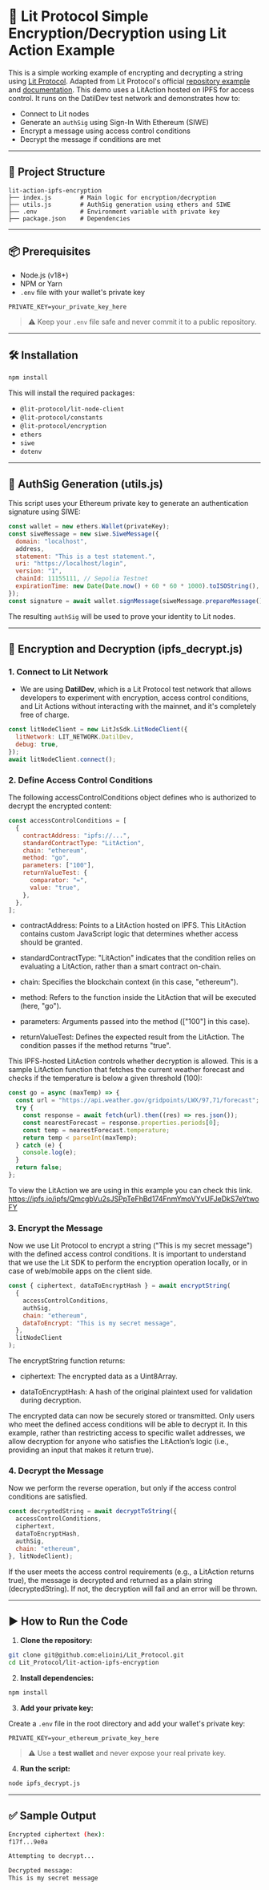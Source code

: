 # 🔐 Lit Protocol Simple Encryption/Decryption using Lit Action Example

This is a simple working example of encrypting and decrypting a string using [Lit Protocol](https://litprotocol.com/). Adapted from Lit Protocol's official  [repository example](https://github.com/LIT-Protocol/js-serverless-function-test/blob/main/js-sdkTests/decrypt.js) and [documentation](https://developer.litprotocol.com/sdk/access-control/lit-action-conditions). This demo uses a LitAction hosted on IPFS for access control. It runs on the DatilDev test network and demonstrates how to:

- Connect to Lit nodes
- Generate an `authSig` using Sign-In With Ethereum (SIWE)
- Encrypt a message using access control conditions
- Decrypt the message if conditions are met

---

## 📁 Project Structure

```
lit-action-ipfs-encryption
├── index.js        # Main logic for encryption/decryption
├── utils.js        # AuthSig generation using ethers and SIWE
├── .env            # Environment variable with private key
├── package.json    # Dependencies
```

---

## 📦 Prerequisites

- Node.js (v18+)
- NPM or Yarn
- `.env` file with your wallet's private key

```
PRIVATE_KEY=your_private_key_here
```

> ⚠️ Keep your `.env` file safe and never commit it to a public repository.

---

## 🛠 Installation

```bash
npm install
```

This will install the required packages:

- `@lit-protocol/lit-node-client`
- `@lit-protocol/constants`
- `@lit-protocol/encryption`
- `ethers`
- `siwe`
- `dotenv`

---

## 🔐 AuthSig Generation (utils.js)

This script uses your Ethereum private key to generate an authentication signature using SIWE:

```js
const wallet = new ethers.Wallet(privateKey);
const siweMessage = new siwe.SiweMessage({
  domain: "localhost",
  address,
  statement: "This is a test statement.",
  uri: "https://localhost/login",
  version: "1",
  chainId: 11155111, // Sepolia Testnet
  expirationTime: new Date(Date.now() + 60 * 60 * 1000).toISOString(),
});
const signature = await wallet.signMessage(siweMessage.prepareMessage());
```

The resulting `authSig` will be used to prove your identity to Lit nodes.

---

## 🔄 Encryption and Decryption (ipfs_decrypt.js)

### 1. Connect to Lit Network
- We are using **DatilDev**, which is a Lit Protocol test network that allows developers to experiment with encryption, access control conditions, and Lit Actions without interacting with the mainnet, and it's completely free of charge.

```js
const litNodeClient = new LitJsSdk.LitNodeClient({
  litNetwork: LIT_NETWORK.DatilDev,
  debug: true,
});
await litNodeClient.connect();
```

### 2. Define Access Control Conditions
The following accessControlConditions object defines who is authorized to decrypt the encrypted content:

```js
const accessControlConditions = [
  {
    contractAddress: "ipfs://...",
    standardContractType: "LitAction",
    chain: "ethereum",
    method: "go",
    parameters: ["100"],
    returnValueTest: {
      comparator: "=",
      value: "true",
    },
  },
];
```
- contractAddress: Points to a LitAction hosted on IPFS. This LitAction contains custom JavaScript logic that determines whether access should be granted.

- standardContractType: "LitAction" indicates that the condition relies on evaluating a LitAction, rather than a smart contract on-chain.

- chain: Specifies the blockchain context (in this case, "ethereum").

- method: Refers to the function inside the LitAction that will be executed (here, "go").

- parameters: Arguments passed into the method (["100"] in this case).

- returnValueTest: Defines the expected result from the LitAction. The condition passes if the method returns "true".

This IPFS-hosted LitAction controls whether decryption is allowed. This is a sample LitAction function that fetches the current weather forecast and checks if the temperature is below a given threshold (100):

```js
const go = async (maxTemp) => {
  const url = "https://api.weather.gov/gridpoints/LWX/97,71/forecast";
  try {
    const response = await fetch(url).then((res) => res.json());
    const nearestForecast = response.properties.periods[0];
    const temp = nearestForecast.temperature;
    return temp < parseInt(maxTemp);
  } catch (e) {
    console.log(e);
  }
  return false;
};
```

To view the LitAction we are using in this example you can check this link. https://ipfs.io/ipfs/QmcgbVu2sJSPpTeFhBd174FnmYmoVYvUFJeDkS7eYtwoFY

### 3. Encrypt the Message

Now we use Lit Protocol to encrypt a string ("This is my secret message") with the defined access control conditions. It is important to understand that we use the Lit SDK to perform the encryption operation locally, or in case of web/mobile apps on the client side. 


```js
const { ciphertext, dataToEncryptHash } = await encryptString(
  {
    accessControlConditions,
    authSig,
    chain: "ethereum",
    dataToEncrypt: "This is my secret message",
  },
  litNodeClient
);
```

The encryptString function returns:

- ciphertext: The encrypted data as a Uint8Array.

- dataToEncryptHash: A hash of the original plaintext used for validation during decryption.

The encrypted data can now be securely stored or transmitted. Only users who meet the defined access conditions will be able to decrypt it. In this example, rather than restricting access to specific wallet addresses, we allow decryption for anyone who satisfies the LitAction’s logic (i.e., providing an input that makes it return true).

### 4. Decrypt the Message

Now we perform the reverse operation, but only if the access control conditions are satisfied.

```js
const decryptedString = await decryptToString({
  accessControlConditions,
  ciphertext,
  dataToEncryptHash,
  authSig,
  chain: "ethereum",
}, litNodeClient);
```

If the user meets the access control requirements (e.g., a LitAction returns true), the message is decrypted and returned as a plain string (decryptedString). If not, the decryption will fail and an error will be thrown.


---

## ▶️ How to Run the Code

1. **Clone the repository:**

```bash
git clone git@github.com:elioini/Lit_Protocol.git
cd Lit_Protocol/lit-action-ipfs-encryption
```

2. **Install dependencies:**

```bash
npm install
```

3. **Add your private key:**

Create a `.env` file in the root directory and add your wallet's private key:

```env
PRIVATE_KEY=your_ethereum_private_key_here
```

> ⚠️ Use a **test wallet** and never expose your real private key.

4. **Run the script:**

```bash
node ipfs_decrypt.js
```

---

## ✅ Sample Output

```bash
Encrypted ciphertext (hex):
f17f...9e0a

Attempting to decrypt...

Decrypted message:
This is my secret message
```

